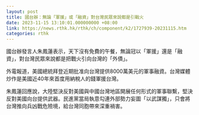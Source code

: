 ```yaml
---
layout: post
title: 國台辦：無論「軍援」或「融資」對台灣民眾來說都是引戰火
date: 2023-11-15 13:10:01.000000000 +08:00
link: https://news.rthk.hk/rthk/ch/component/k2/1727939-20231115.htm
categories: rthk
---
```


國台辦發言人朱鳳蓮表示，天下沒有免費的午餐，無論冠以「軍援」還是「融資」，對台灣民眾來說都是把戰火引向台灣的「外債」。

外電報道，美國總統拜登近期批准向台灣提供8000萬美元的軍事融資。台灣媒體炒作是美國近40年來首度用納稅人的錢軍援台灣。

朱鳳蓮回應說，大陸堅決反對美國與中國台灣地區開展任何形式的軍事聯繫，堅決反對美國向台提供武器。民進黨當局執意勾連外部勢力妄圖「以武謀獨」，只會將台灣推向兵凶戰危險境，給台灣同胞帶來深重禍害。
